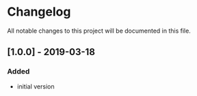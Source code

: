 # Changelog
All notable changes to this project will be documented in this file.

## [1.0.0] - 2019-03-18

### Added
- initial version
